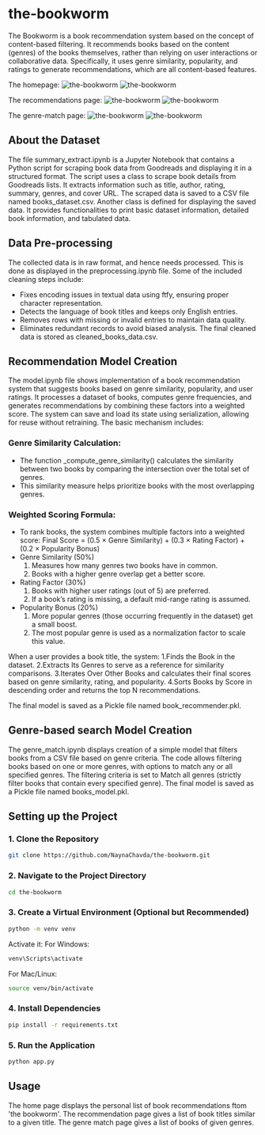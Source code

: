 # the-bookworm

The Bookworm is a book recommendation system based on the concept of content-based filtering. It recommends books based on the content (genres) of the books themselves, rather than relying on user interactions or collaborative data. Specifically, it uses genre similarity, popularity, and ratings to generate recommendations, which are all content-based features. 

The homepage:
![the-bookworm](static/images/index_result1.png)
![the-bookworm](static/images/index_result2.png)

The recommendations page:
![the-bookworm](static/images/recommend_result1.png)
![the-bookworm](static/images/recommend_result2.png)

The genre-match page:
![the-bookworm](static/images/genre_result1.png)
![the-bookworm](static/images/genre_result2.png)

## About the Dataset
The file summary_extract.ipynb is a Jupyter Notebook that contains a Python script for scraping book data from Goodreads and displaying it in a structured format. The script uses a class to scrape book details from Goodreads lists. It extracts information such as title, author, rating, summary, genres, and cover URL. The scraped data is saved to a CSV file named books_dataset.csv.
Another class is defined for displaying the saved data. It provides functionalities to print basic dataset information, detailed book information, and tabulated data.

## Data Pre-processing
The collected data is in raw format, and hence needs processed. This is done as displayed in the preprocessing.ipynb file. Some of the included cleaning steps include:
- Fixes encoding issues in textual data using ftfy, ensuring proper character representation.
- Detects the language of book titles and keeps only English entries.
- Removes rows with missing or invalid entries to maintain data quality.
- Eliminates redundant records to avoid biased analysis.
The final cleaned data is stored as cleaned_books_data.csv.

## Recommendation Model Creation
The model.ipynb file shows implementation of a book recommendation system that suggests books based on genre similarity, popularity, and user ratings. It processes a dataset of books, computes genre frequencies, and generates recommendations by combining these factors into a weighted score. The system can save and load its state using serialization, allowing for reuse without retraining. The basic mechanism includes:

### Genre Similarity Calculation:
 - The function _compute_genre_similarity() calculates the similarity between two books by comparing the intersection over the total set of genres.
 - This similarity measure helps prioritize books with the most overlapping genres.
### Weighted Scoring Formula:
 - To rank books, the system combines multiple factors into a weighted score:
   Final Score = (0.5 × Genre Similarity) + (0.3 × Rating Factor) + (0.2 × Popularity Bonus)
 - Genre Similarity (50%)
   1. Measures how many genres two books have in common.
   2. Books with a higher genre overlap get a better score.
 - Rating Factor (30%)
   1. Books with higher user ratings (out of 5) are preferred.
   2. If a book’s rating is missing, a default mid-range rating is assumed.
 - Popularity Bonus (20%)
   1. More popular genres (those occurring frequently in the dataset) get a small boost.
   2. The most popular genre is used as a normalization factor to scale this value.

When a user provides a book title, the system:
1.Finds the Book in the dataset.
2.Extracts Its Genres to serve as a reference for similarity comparisons.
3.Iterates Over Other Books and calculates their final scores based on genre similarity, rating, and popularity.
4.Sorts Books by Score in descending order and returns the top N recommendations.

The final model is saved as a Pickle file named book_recommender.pkl.

## Genre-based search Model Creation
The genre_match.ipynb displays creation of a simple model that filters books from a CSV file based on genre criteria. The code allows filtering books based on one or more genres, with options to match any or all specified genres. The filtering criteria is set to Match all genres (strictly filter books that contain every specified genre). 
The final model is saved as a Pickle file named books_model.pkl.

## Setting up the Project

### 1. Clone the Repository
```sh
git clone https://github.com/NaynaChavda/the-bookworm.git
```

### 2. Navigate to the Project Directory
```sh
cd the-bookworm
```

### 3. Create a Virtual Environment (Optional but Recommended)
```sh
python -m venv venv
```
Activate it:
For Windows:
```sh
venv\Scripts\activate
```
For Mac/Linux:
```sh
source venv/bin/activate
```

### 4. Install Dependencies
```sh
pip install -r requirements.txt
```

### 5. Run the Application
```sh
python app.py
```

## Usage
The home page displays the personal list of book recommendations ftom 'the bookworm'.
The recommendation page gives a list of book titles similar to a given title.
The genre match page gives a list of books of given genres.
